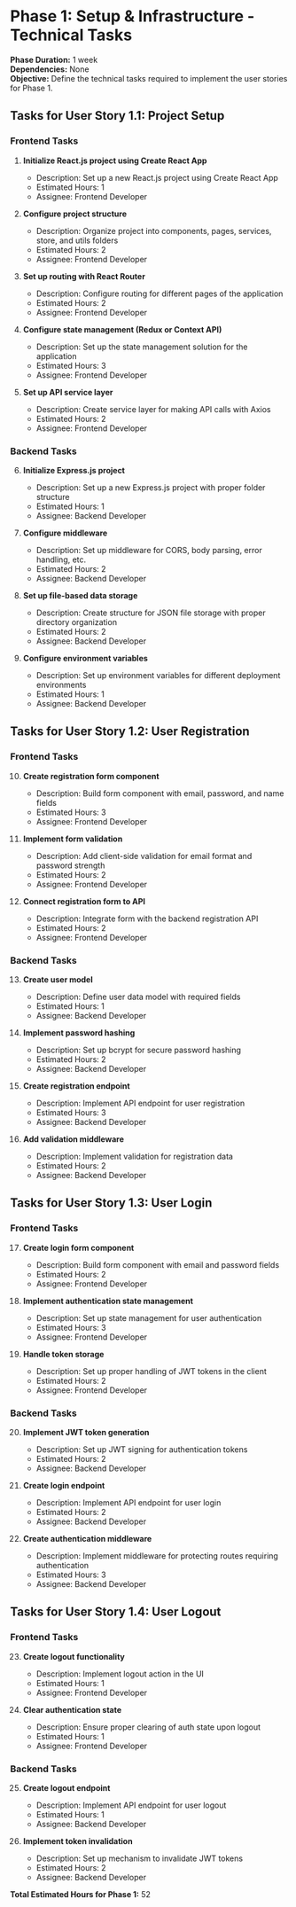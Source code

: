 # Phase 1: Setup & Infrastructure - Technical Tasks

**Phase Duration:** 1 week  
**Dependencies:** None  
**Objective:** Define the technical tasks required to implement the user stories for Phase 1.

## Tasks for User Story 1.1: Project Setup

### Frontend Tasks

1. **Initialize React.js project using Create React App**
   - Description: Set up a new React.js project using Create React App
   - Estimated Hours: 1
   - Assignee: Frontend Developer

2. **Configure project structure**
   - Description: Organize project into components, pages, services, store, and utils folders
   - Estimated Hours: 2
   - Assignee: Frontend Developer

3. **Set up routing with React Router**
   - Description: Configure routing for different pages of the application
   - Estimated Hours: 2
   - Assignee: Frontend Developer

4. **Configure state management (Redux or Context API)**
   - Description: Set up the state management solution for the application
   - Estimated Hours: 3
   - Assignee: Frontend Developer

5. **Set up API service layer**
   - Description: Create service layer for making API calls with Axios
   - Estimated Hours: 2
   - Assignee: Frontend Developer

### Backend Tasks

6. **Initialize Express.js project**
   - Description: Set up a new Express.js project with proper folder structure
   - Estimated Hours: 1
   - Assignee: Backend Developer

7. **Configure middleware**
   - Description: Set up middleware for CORS, body parsing, error handling, etc.
   - Estimated Hours: 2
   - Assignee: Backend Developer

8. **Set up file-based data storage**
   - Description: Create structure for JSON file storage with proper directory organization
   - Estimated Hours: 2
   - Assignee: Backend Developer

9. **Configure environment variables**
   - Description: Set up environment variables for different deployment environments
   - Estimated Hours: 1
   - Assignee: Backend Developer

## Tasks for User Story 1.2: User Registration

### Frontend Tasks

10. **Create registration form component**
    - Description: Build form component with email, password, and name fields
    - Estimated Hours: 3
    - Assignee: Frontend Developer

11. **Implement form validation**
    - Description: Add client-side validation for email format and password strength
    - Estimated Hours: 2
    - Assignee: Frontend Developer

12. **Connect registration form to API**
    - Description: Integrate form with the backend registration API
    - Estimated Hours: 2
    - Assignee: Frontend Developer

### Backend Tasks

13. **Create user model**
    - Description: Define user data model with required fields
    - Estimated Hours: 1
    - Assignee: Backend Developer

14. **Implement password hashing**
    - Description: Set up bcrypt for secure password hashing
    - Estimated Hours: 2
    - Assignee: Backend Developer

15. **Create registration endpoint**
    - Description: Implement API endpoint for user registration
    - Estimated Hours: 3
    - Assignee: Backend Developer

16. **Add validation middleware**
    - Description: Implement validation for registration data
    - Estimated Hours: 2
    - Assignee: Backend Developer

## Tasks for User Story 1.3: User Login

### Frontend Tasks

17. **Create login form component**
    - Description: Build form component with email and password fields
    - Estimated Hours: 2
    - Assignee: Frontend Developer

18. **Implement authentication state management**
    - Description: Set up state management for user authentication
    - Estimated Hours: 3
    - Assignee: Frontend Developer

19. **Handle token storage**
    - Description: Set up proper handling of JWT tokens in the client
    - Estimated Hours: 2
    - Assignee: Frontend Developer

### Backend Tasks

20. **Implement JWT token generation**
    - Description: Set up JWT signing for authentication tokens
    - Estimated Hours: 2
    - Assignee: Backend Developer

21. **Create login endpoint**
    - Description: Implement API endpoint for user login
    - Estimated Hours: 2
    - Assignee: Backend Developer

22. **Create authentication middleware**
    - Description: Implement middleware for protecting routes requiring authentication
    - Estimated Hours: 3
    - Assignee: Backend Developer

## Tasks for User Story 1.4: User Logout

### Frontend Tasks

23. **Create logout functionality**
    - Description: Implement logout action in the UI
    - Estimated Hours: 1
    - Assignee: Frontend Developer

24. **Clear authentication state**
    - Description: Ensure proper clearing of auth state upon logout
    - Estimated Hours: 1
    - Assignee: Frontend Developer

### Backend Tasks

25. **Create logout endpoint**
    - Description: Implement API endpoint for user logout
    - Estimated Hours: 1
    - Assignee: Backend Developer

26. **Implement token invalidation**
    - Description: Set up mechanism to invalidate JWT tokens
    - Estimated Hours: 2
    - Assignee: Backend Developer

**Total Estimated Hours for Phase 1:** 52

